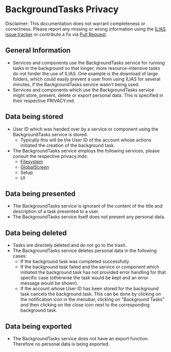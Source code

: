 # BackgroundTasks Privacy
Disclaimer: This documentation does not warrant completeness or correctness. Please report any missing or wrong information using the [ILIAS issue tracker](https://mantis.ilias.de) or contribute a fix via [Pull Request](docs/development/contributing.md#pull-request-to-the-repositories).

## General Information
- Services and components use the BackgroundTasks service for running tasks in the background so that longer, more resource-intensive tasks do not hinder the use of ILIAS. One example is the download of large folders, which could easily prevent a user from using ILIAS for several minutes, if the BackgroundTasks service wasn't being used.
- Services and components which use the BackgroundTasks service might store, present, delete or export personal data. This is specified in their respective PRIVACY.md.

## Data being stored
- User ID which was handed over by a service or component using the BackgroundTasks service is stored.
  - Typically this will be the User ID of the account whose actions initiated the creation of the background task.
- The BackgroundTasks service employs the following services, please consult the respective privacy.mds:
  - [Filesystem](../../src/Filesystem/PRIVACY.md)
  - [GlobalScreen](../../components/ILIAS/GlobalScreen_/PRIVACY.md)
  - Setup
  - UI

## Data being presented
- The BackgroundTasks service is ignorant of the content of the title and description of a task presented to a user.
- The BackgroundTasks service itself does not present any personal data.

## Data being deleted
- Tasks are directely deleted and do not go to the trash.
- The BackgroundTasks service deletes personal data in the following cases:
  - If the background task was completed successfully.
  - If the background task failed and the service or component which initiated the background task has not provided error handling for that specific case (otherwise the task would be kept and an error message would be shown).
  - If the account whose User ID has been stored for the background task cancels the background task. This can be done by clicking on the notification icon in the menubar, clicking on "Background Tasks" and then clicking on the close icon next to the corresponding background task.

## Data being exported
- The BackgroundTasks service does not have an export function. Therefore no personal data is being exported.
